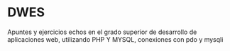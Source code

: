 # DWES
Apuntes y ejercicios echos en el grado superior de desarrollo de aplicaciones web, utilizando PHP Y MYSQL, conexiones con pdo y mysqli
